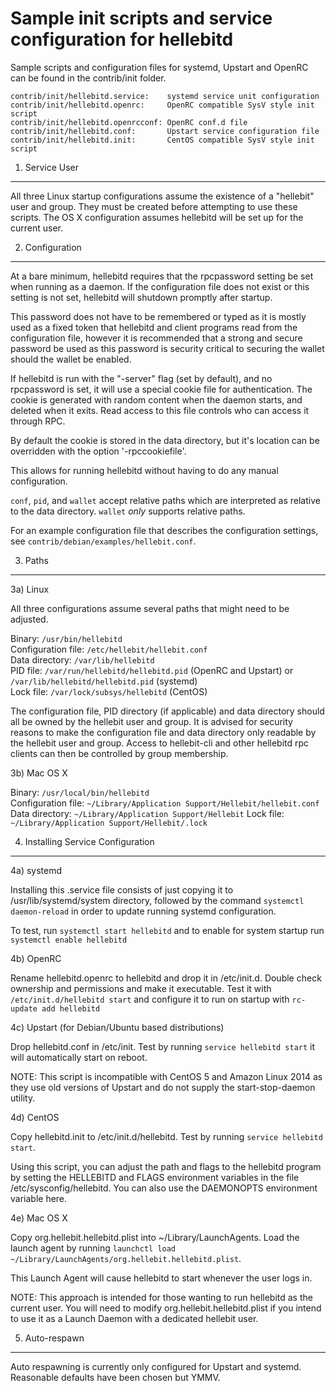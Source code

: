 Sample init scripts and service configuration for hellebitd
==========================================================

Sample scripts and configuration files for systemd, Upstart and OpenRC
can be found in the contrib/init folder.

    contrib/init/hellebitd.service:    systemd service unit configuration
    contrib/init/hellebitd.openrc:     OpenRC compatible SysV style init script
    contrib/init/hellebitd.openrcconf: OpenRC conf.d file
    contrib/init/hellebitd.conf:       Upstart service configuration file
    contrib/init/hellebitd.init:       CentOS compatible SysV style init script

1. Service User
---------------------------------

All three Linux startup configurations assume the existence of a "hellebit" user
and group.  They must be created before attempting to use these scripts.
The OS X configuration assumes hellebitd will be set up for the current user.

2. Configuration
---------------------------------

At a bare minimum, hellebitd requires that the rpcpassword setting be set
when running as a daemon.  If the configuration file does not exist or this
setting is not set, hellebitd will shutdown promptly after startup.

This password does not have to be remembered or typed as it is mostly used
as a fixed token that hellebitd and client programs read from the configuration
file, however it is recommended that a strong and secure password be used
as this password is security critical to securing the wallet should the
wallet be enabled.

If hellebitd is run with the "-server" flag (set by default), and no rpcpassword is set,
it will use a special cookie file for authentication. The cookie is generated with random
content when the daemon starts, and deleted when it exits. Read access to this file
controls who can access it through RPC.

By default the cookie is stored in the data directory, but it's location can be overridden
with the option '-rpccookiefile'.

This allows for running hellebitd without having to do any manual configuration.

`conf`, `pid`, and `wallet` accept relative paths which are interpreted as
relative to the data directory. `wallet` *only* supports relative paths.

For an example configuration file that describes the configuration settings,
see `contrib/debian/examples/hellebit.conf`.

3. Paths
---------------------------------

3a) Linux

All three configurations assume several paths that might need to be adjusted.

Binary:              `/usr/bin/hellebitd`  
Configuration file:  `/etc/hellebit/hellebit.conf`  
Data directory:      `/var/lib/hellebitd`  
PID file:            `/var/run/hellebitd/hellebitd.pid` (OpenRC and Upstart) or `/var/lib/hellebitd/hellebitd.pid` (systemd)  
Lock file:           `/var/lock/subsys/hellebitd` (CentOS)  

The configuration file, PID directory (if applicable) and data directory
should all be owned by the hellebit user and group.  It is advised for security
reasons to make the configuration file and data directory only readable by the
hellebit user and group.  Access to hellebit-cli and other hellebitd rpc clients
can then be controlled by group membership.

3b) Mac OS X

Binary:              `/usr/local/bin/hellebitd`  
Configuration file:  `~/Library/Application Support/Hellebit/hellebit.conf`  
Data directory:      `~/Library/Application Support/Hellebit`
Lock file:           `~/Library/Application Support/Hellebit/.lock`

4. Installing Service Configuration
-----------------------------------

4a) systemd

Installing this .service file consists of just copying it to
/usr/lib/systemd/system directory, followed by the command
`systemctl daemon-reload` in order to update running systemd configuration.

To test, run `systemctl start hellebitd` and to enable for system startup run
`systemctl enable hellebitd`

4b) OpenRC

Rename hellebitd.openrc to hellebitd and drop it in /etc/init.d.  Double
check ownership and permissions and make it executable.  Test it with
`/etc/init.d/hellebitd start` and configure it to run on startup with
`rc-update add hellebitd`

4c) Upstart (for Debian/Ubuntu based distributions)

Drop hellebitd.conf in /etc/init.  Test by running `service hellebitd start`
it will automatically start on reboot.

NOTE: This script is incompatible with CentOS 5 and Amazon Linux 2014 as they
use old versions of Upstart and do not supply the start-stop-daemon utility.

4d) CentOS

Copy hellebitd.init to /etc/init.d/hellebitd. Test by running `service hellebitd start`.

Using this script, you can adjust the path and flags to the hellebitd program by
setting the HELLEBITD and FLAGS environment variables in the file
/etc/sysconfig/hellebitd. You can also use the DAEMONOPTS environment variable here.

4e) Mac OS X

Copy org.hellebit.hellebitd.plist into ~/Library/LaunchAgents. Load the launch agent by
running `launchctl load ~/Library/LaunchAgents/org.hellebit.hellebitd.plist`.

This Launch Agent will cause hellebitd to start whenever the user logs in.

NOTE: This approach is intended for those wanting to run hellebitd as the current user.
You will need to modify org.hellebit.hellebitd.plist if you intend to use it as a
Launch Daemon with a dedicated hellebit user.

5. Auto-respawn
-----------------------------------

Auto respawning is currently only configured for Upstart and systemd.
Reasonable defaults have been chosen but YMMV.
